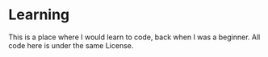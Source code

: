 Learning
========

This is a place where I would learn to code, back when I was a beginner.
All code here is under the same License.
